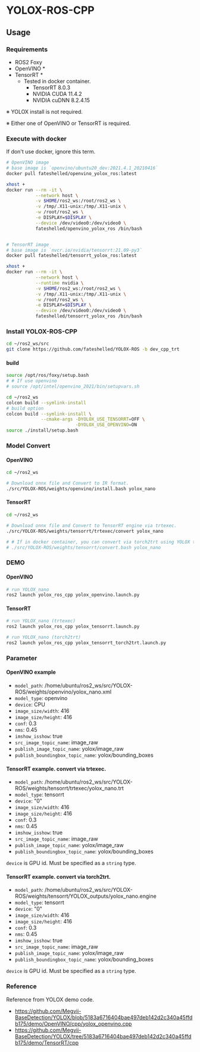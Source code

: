 # YOLOX-ROS-CPP

## Usage

### Requirements
- ROS2 Foxy
- OpenVINO *
- TensorRT *
  - Tested in docker container.
    - TensorRT 8.0.3
    - NVIDIA CUDA 11.4.2
    - NVIDIA cuDNN 8.2.4.15

※ YOLOX install is not required.

※ Either one of OpenVINO or TensorRT is required.


### Execute with docker
If don't use docker, ignore this term.

```bash
# OpenVINO image
# base image is `openvino/ubuntu20_dev:2021.4.1_20210416`
docker pull fateshelled/openvino_yolox_ros:latest

xhost +
docker run --rm -it \
           --network host \
           -v $HOME/ros2_ws:/root/ros2_ws \
           -v /tmp/.X11-unix:/tmp/.X11-unix \
           -w /root/ros2_ws \
           -e DISPLAY=$DISPLAY \
           --device /dev/video0:/dev/video0 \
           fateshelled/openvino_yolox_ros /bin/bash


# TensorRT image
# base image is `nvcr.io/nvidia/tensorrt:21.09-py3`
docker pull fateshelled/tensorrt_yolox_ros:latest

xhost +
docker run --rm -it \
           --network host \
           --runtime nvidia \
           -v $HOME/ros2_ws:/root/ros2_ws \
           -v /tmp/.X11-unix:/tmp/.X11-unix \
           -w /root/ros2_ws \
           -e DISPLAY=$DISPLAY \
           --device /dev/video0:/dev/video0 \
           fateshelled/tensorrt_yolox_ros /bin/bash
```


### Install YOLOX-ROS-CPP
```bash
cd ~/ros2_ws/src
git clone https://github.com/fateshelled/YOLOX-ROS -b dev_cpp_trt
```

#### build
```bash
source /opt/ros/foxy/setup.bash
# # If use openvino
# source /opt/intel/openvino_2021/bin/setupvars.sh

cd ~/ros2_ws
colcon build --symlink-install
# build option
colcon build --symlink-install \
             --cmake-args -DYOLOX_USE_TENSORRT=OFF \
                          -DYOLOX_USE_OPENVINO=ON
source ./install/setup.bash
```


### Model Convert
#### OpenVINO
```bash
cd ~/ros2_ws

# Download onnx file and Convert to IR format.
./src/YOLOX-ROS/weights/openvino/install.bash yolox_nano
```

#### TensorRT
```bash
cd ~/ros2_ws

# Download onnx file and Convert to TensorRT engine via trtexec.
./src/YOLOX-ROS/weights/tensorrt/trtexec/convert yolox_nano

# # If in docker container, you can convert via torch2trt using YOLOX tools.
# ./src/YOLOX-ROS/weights/tensorrt/convert.bash yolox_nano
```

### DEMO
#### OpenVINO
```bash
# run YOLOX_nano
ros2 launch yolox_ros_cpp yolox_openvino.launch.py
```

#### TensorRT
```bash
# run YOLOX_nano (trtexec)
ros2 launch yolox_ros_cpp yolox_tensorrt.launch.py

# run YOLOX_nano (torch2trt)
ros2 launch yolox_ros_cpp yolox_tensorrt_torch2trt.launch.py
```

### Parameter
#### OpenVINO example
- `model_path`: /home/ubuntu/ros2_ws/src/YOLOX-ROS/weights/openvino/yolox_nano.xml
- `model_type`: openvino
- `device`: CPU
- `image_size/width`: 416
- `image_size/height`: 416
- `conf`: 0.3
- `nms`: 0.45
- `imshow_isshow`: true
- `src_image_topic_name`: image_raw
- `publish_image_topic_name`: yolox/image_raw
- `publish_boundingbox_topic_name`: yolox/bounding_boxes


#### TensorRT example. convert via trtexec.
- `model_path`: /home/ubuntu/ros2_ws/src/YOLOX-ROS/weights/tensorrt/trtexec/yolox_nano.trt
- `model_type`: tensorrt
- `device`: "0"
- `image_size/width`: 416
- `image_size/height`: 416
- `conf`: 0.3
- `nms`: 0.45
- `imshow_isshow`: true
- `src_image_topic_name`: image_raw
- `publish_image_topic_name`: yolox/image_raw
- `publish_boundingbox_topic_name`: yolox/bounding_boxes

`device` is GPU id. Must be specified as a `string` type.

#### TensorRT example. convert via torch2trt.
- `model_path`: /home/ubuntu/ros2_ws/src/YOLOX-ROS/weights/tensorrt/YOLOX_outputs/yolox_nano.engine
- `model_type`: tensorrt
- `device`: "0"
- `image_size/width`: 416
- `image_size/height`: 416
- `conf`: 0.3
- `nms`: 0.45
- `imshow_isshow`: true
- `src_image_topic_name`: image_raw
- `publish_image_topic_name`: yolox/image_raw
- `publish_boundingbox_topic_name`: yolox/bounding_boxes

`device` is GPU id. Must be specified as a `string` type.

### Reference
Reference from YOLOX demo code.
- https://github.com/Megvii-BaseDetection/YOLOX/blob/5183a6716404bae497deb142d2c340a45ffdb175/demo/OpenVINO/cpp/yolox_openvino.cpp
- https://github.com/Megvii-BaseDetection/YOLOX/tree/5183a6716404bae497deb142d2c340a45ffdb175/demo/TensorRT/cpp
